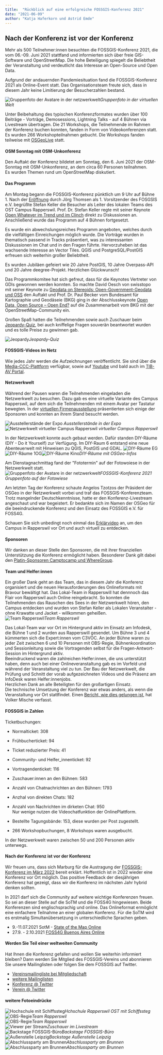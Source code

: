 ```yaml
---
title:  "Rückblick auf eine erfolgreiche FOSSGIS-Konferenz 2021"
date: "2021-06-09"
author: "Katja Haferkorn und Astrid Emde"
---
```



## Nach der Konferenz ist vor der Konferenz

Mehr als 500 Teilnehmer:innen besuchten die FOSSGIS-Konferenz 2021, die vom 06.-09. Juni 2021 stattfand und informierten sich über freie GIS-Software und OpenStreetMap. Die hohe Beteiligung spiegelt die Beliebtheit der Veranstaltung und verdeutlicht das Interesse an Open-Source und Open Data.   

Aufgrund der andauernden Pandemiesituation fand die FOSSGIS-Konferenz 2021 als Online-Event statt.
Das Organisationsteam freute sich, dass in diesem Jahr keine Limitierung der Besucherzahlen bestand. 


![Gruppenfoto der Avatare in der netzwerkwelt](/news/images/2021_06_09_Gruppenfoto_FOSSGIS2021.jpeg "Gruppenfoto")*Gruppenfoto in der virtuellen Welt*  
   

Unter Beibehaltung des typischen Konferenzformates wurden über 100 Beiträge - Vorträge, Demosessions, Lightning Talks - auf 4 Bühnen via Livestream übertragen.
Die 21 Workshops, die Teilnehmende im Rahmen der Konferenz buchen konnten, fanden in  Form von Videokonferenzen statt. Es wurden 266 Workshopteilnahmen gebucht. Die Workshops fanden teilweise mit [OSGeoLive](http://live.osgeo.org/de/index.html) statt.


#### OSM Sonntag mit OSM-Unkonferenz
Den Auftakt der Konferenz bildetet am Sonntag, den 6. Juni 2021 der OSM-Sonntag mit OSM-Unkonferenz, an dem circa 60 Personen teilnahmen.  
Es wurden Themen rund um OpenStreetMap diskutiert.


#### Das Programm
Am Montag begann die FOSSGIS-Konferenz pünktlich um 9 Uhr auf Bühne 1. Nach der [Eröffnung](https://media.ccc.de/v/fossgis2021-9768-erffnung) durch Jörg Thomsen als 1. Vorsitzender des FOSGSIS e.V. begrüßte Stefan Keller die Besucher als Leiter des lokalen Teams des OST Campus Rapperswil. Prof. Dr. Stefan Keller regte mit seiner Keynote [ Open Whatever im Trend und im Clinch](https://media.ccc.de/v/fossgis2021-9726-keynote-open-whatever-im-trend-und-im-clinch) direkt zu Diskussionen an. Anschließend wurde das Programm auf 4 Bühnen fortgesetzt.

Es wurde ein abwechslungsreiches Programm angeboten, welches durch die vielfältigen Einreichungen möglich wurde. Die Vorträge wurden in thematisch passend in Tracks präsentiert, was zu interessanten Diskussionen im Chat und in den Fragen führte. Hervorzuheben ist das wachsende Interesse an Vector Tiles. QGIS und PostgreSQL/PostGIS erfreuen sich weiterhin großer Beliebtheit.

Es wurden Jubiläen gefeiert wie 20 Jahre PostGIS, 10 Jahre Overpass-API und 20 Jahre deegree-Projekt. Herzlichen Glückwunsch!

Das Programmkomitee hat sich gefreut, dass für die Keynotes Vertreter von GDIs gewonnen werden konnten. So machte David Oesch von swisstopo mit seiner Keynote zu [Geodata on Stereoids: Open-Government-Geodata und OSS](https://pretalx.com/fossgis2021/talk/BBSDVU/) den Auftakt und Prof. Dr. Paul Becker vom Bundesamt für Kartographie und Geodäseie (BKG) ging in der Abschlusskeynote [Open Data, Open Source – Open End?](https://media.ccc.de/v/fossgis2021-10419-open-data-open-source-open-end-) auf die Zusammenarbeit vom BKG mit der OpenStreetMap-Community ein.

Großen Spaß hatten die Teilnehmenden sowie auch Zuschauer beim [Jeopardy-Quiz](https://media.ccc.de/v/fossgis2021-7648-fossgis-jeopardy-1), bei auch kniffelige Fragen souverän beantwortet wurden und es tolle Preise zu gewinnen gab. 

![Jeopardy](/news/images/2021_06_09_Jeopardy.png)*Jeopardy-Quiz*  

#### FOSSGIS-Videos im Netz
Wie jedes Jahr werden die Aufzeichnungen veröffentlicht. Sie sind über die [Media-CCC-Plattform](https://media.ccc.de/c/fossgis2021) verfügbar, sowie auf [Youtube](https://www.youtube.com/channel/UCujhdu-f-arhIZNh-2Qgh7Q) und bald auch im [TIB-AV Portal](https://av.tib.eu/search?f=publisher%3Bhttp://av.tib.eu/resource/FOSSGIS_e.V.).


#### Netzwerkwelt
Während der Pausen waren die Teilnehmenden eingeladen die Netzwerkwelt zu besuchen. Dazu gab es eine virtuelle Variante des Campus Rapperswil, auf dem sich die Teilnehmenden mit einem Avatar per Tastatur bewegten. In der [virtuellen Firmenausstellung](https://fossgis-konferenz.de/2021/expo/) präsentierten sich einige der Sponsoren und konnten an ihrem Stand besucht werden.


![Ausstellerstände der Expo](/news/images/2021_06_09_Expo.png)  *Ausstellerstände in der Expo*  
![Netzwerkwelt virtueller Campus Rapperswil](/news/images/2021_06_09_Netzwerkwelt_komplett.png)  *virtueller Campus Rapperswil*  


In der Netzwerkwelt konnte auch gebaut werden. Dafür standen DIY-Räume (DIY - Do it Yourself) zur Verfügung. Im DIY-Raum 6 entstand eine neue Abenteuerwelt mit Hinweisen zu QGIS, PostGIS und GDAL. 
![DIY-Räume EG](/news/images/2021_06_09_Gebaeude_6_Erdgeschoss.png)![DIY-Räume 1OG](/news/images/2021_06_09_Gebaeude_6_erster-Stock.png)![DIY-Räume Kino](/news/images/2021_06_09_Gebaeude_6_Cinema.png)*DIY-Räume mit OSGeo-Infos*  

Am Dienstagnachmittag fand der "Fototermin" auf der Fotowoiese in der Netzwerkwelt statt.  
![Gruppenfoto der Avatare in der netzwerkwelt](/news/images/2021_06_09_Netzwerkwelt_Fototermin_FOSSGIS_2021_10sec_Loop.gif)*FOSSGIS-Konferenz 2021 Gruppenfoto auf der Fotowiese*


Am letzten Tag der Konferenz schaute Angelos Tzotzos der Präsident der OSGeo in der Netzwerkwelt vorbei und traf das FOSSGIS-Konferenzteam. Trotz mangelnder Deutschkenntnisse, hatte er den Konferenz-Livestream angeschaut und war begeistert. Er bedankte sich im Namen der OSGeo für die beeindruckende Konferenz und den Einsatz des FOSSGIS e.V. für FOSS4G.

Schauen Sie sich unbedingt noch einmal das [Erklärvideo](https://vortraege.fossgis.de/f/d575438dc2fb42c0a253/ ) an, um den Campus in Rapperswil vor Ort und auch virtuell zu entdecken. 


#### Sponsoren
Wir danken an dieser Stelle den Sponsoren, die mit ihrer finanziellen Unterstützung die Konferenz ermöglicht haben. Besonderer Dank gilt dabei den [Platin-Sponsoren Camptocamp und WhereGroup](https://fossgis-konferenz.de/2021/). 

#### Team und Helfer:innen
Ein großer Dank geht an das Team, das in diesem Jahr die Konferenz organisiert und die neuen Herausforderungen des Onlineformats mit Bravour bewältigt hat. Das Lokal-Team in Rapperswill hat dennnoch das Flair von Rapperswil auch Online reingebracht. So konnten die Teilnehmenden das Rauschen des Sees in der Netzwerkwelt hören, den Campus entdecken und wurden von Stefan Keller als Lokalen Veranstalter - ohne Krawatte und Jacket - willkommen geheißen.   
![Team Rapperswil](/news/images/2021_06_09_FOSSGIS_IFS-OST-Team_05.jpg)*Team Rapperswil*


Das Lokal-Team war vor Ort im Hintergrund aktiv im Einsatz am Infodesk, die Bühne 1 und 2 wurden aus Rapperswill gesendet. Um Bühne 3 und 4 kümmerten sich die Expert:innen vom C3VOC. An jeder Bühne waren zu jeder Zeit zwischen 6 und 10 Personen mit OBS-Regie, Bühnenkoordination und Sessionleitung sowie die Vortragenden selbst für die Fragen-Antwort-Session im Hintergrund aktiv.  
Beeindruckend waren die zahlreichen Helfer:innen, die uns unterstützt haben, denn auch bei einer Onlineveranstaltung gab es im Vorfeld und während der Veranstaltung viel zu tun. Der Bau der Netzwerkwelt, die Prüfung und Schnitt der vorab aufgezeichneten Videos und die Präsenz am InfoDesk waren Helfer:innenjobs.  
Herzlichen Dank an alle Beteiligten für den großartigen Einsatz.  
Die  technische Umsetzung der Konferenz war etwas anders, als wenn die Veranstaltung vor Ort stattfindet. Einen [Bericht, wie dies gelungen ist](https://vmx.cx/cgi-bin/blog/index.cgi/video-uploads-for-an-online-conference%3A2021-06-12%3Aen%2Cconference%2Cgeo), hat Volker Mische verfasst.


#### FOSSGIS in Zahlen
Ticketbuchungen:   

- Normalticket: 308
- Frühbucherticket: 94
- Ticket reduzierter Preis: 41
- Community- und Helfer_innenticket: 92
- Vortragendenticket: 116  

- Zuschauer:innen an den Bühnen: 583 
- Anzahl von Chatnachrichten an den Bühnen: 1793
- Anzhal von direkten Chats: 182
- Anzahl von Nachrichten im dirketen Chat: 950  
Nur wenige nutzen die Videochatfunktion der OnlinePlattform.  

- Bestellte Tagungsbände: 153, diese wurden per Post zugestellt.
- 266 Workshopbuchungen, 8  Workshops waren ausgebucht.  

In der Netzwerkwelt waren zwischen 50 und 200 Personen aktiv unterwegs.

#### Nach der Konferenz ist vor der Konferenz
Wir freuen uns, dass sich Marburg für die Austragung der [FOSSGIS-Konferenz im März 2022](https://fossgis-konferenz.de/2022) bereit erklärt. Hoffentlich ist in 2022 wieder eine Konferenz vor Ort möglich. Das positive Feedback der diesjährigen Konferenz hat gezeigt, dass wir die Konferenz im nächsten Jahr hybrid denken sollten. 


In 2021 darf sich die Community auf weitere wichtige Konferenzen freuen. So sei an dieser Stelle auf die SoTM und die FOSS4G hingewiesen. Beide Konferenzen sind englischsprachig und online. Das Onlineformat ermöglicht eine einfachere Teilnahme an einer globalen Konferenz. Für die SoTM wird es erstmalig Simultanübersetzung in unterschiedliche Sprachen geben.

* 9.-11.07.2021 SotM - [State of the Map Online](https://2021.stateofthemap.org/)
* 27.9. - 2.10.2021 [FOSS4G Buenos Aires Online](https://2021.foss4g.org/)


#### Werden Sie Teil einer weltweiten Community
Hat Ihnen die Konferenz gefallen und wollen Sie weiterhin informiert bleiben? Dann werden Sie Mitglied des FOSSGIS-Vereins und abonnieren Sie unsere Mailinglisten oder folgen Sie dem FOSSGIS auf Twitter.   

-  [Vereinsmailingliste bei Mitgliedschaft](https://fossgis.de/verein/)
-  [weitere Mailinglisten](https://fossgis.de/community/)
-  [Konferenz @ Twitter](https://twitter.com/FOSSGIS_Konf)
-  [Verein @ Twitter](https://twitter.com/FOSSGIS_Verein)

#### weitere Fotoeindrücke

![Hochschule mit Schiffssteg](/news/images/2021_06_09_Hochschule_mit_Schiffssteg.jpg)*Hchschule Rapperswil OST mit Schiffssteg*  
![OBS-Regie](/news/images/2021_06_09_OBS-Regie_01.jpg)*Team Rapperswil*  
![OBS-Regie](/news/images/2021_06_09_OBS-Regie_02.jpg)*Team Rapperswil*  
![Viewer per Stream](/news/images/2021_06_09_Statistik_Viewer_per_Stream.png)*Zuschauer im Livestream*  
![Backstage FOSSGIS-Büro](/news/images/2021_06_09_Backstage_FOSSGIS-Büro.jpg)*Backstage FOSSGIS-Büro*  
![Außenstelle Leipzig](/news/images/2021_06_09_fossgisKonf21_aussenstelleLeipzig.jpg)*Backstage Außenstelle Leipzig*  
![Abschlussparty am Brunnen](/news/images/2021_06_09_Abschlussparty_am_Brunnen.png)*Abschlussparty am Brunnen*  
![Abschlussparty am Brunnen](/news/images/2021_06_09_Abschlussparty_am_Brunnen_02.png)*Abschlussparty am Brunnen*  
